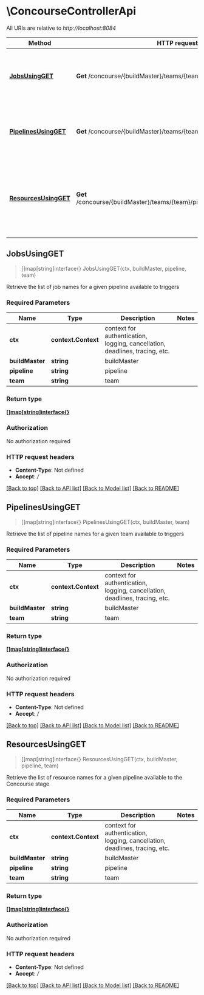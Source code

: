 # \ConcourseControllerApi

All URIs are relative to *http://localhost:8084*

Method | HTTP request | Description
------------- | ------------- | -------------
[**JobsUsingGET**](ConcourseControllerApi.md#JobsUsingGET) | **Get** /concourse/{buildMaster}/teams/{team}/pipelines/{pipeline}/jobs | Retrieve the list of job names for a given pipeline available to triggers
[**PipelinesUsingGET**](ConcourseControllerApi.md#PipelinesUsingGET) | **Get** /concourse/{buildMaster}/teams/{team}/pipelines | Retrieve the list of pipeline names for a given team available to triggers
[**ResourcesUsingGET**](ConcourseControllerApi.md#ResourcesUsingGET) | **Get** /concourse/{buildMaster}/teams/{team}/pipelines/{pipeline}/resources | Retrieve the list of resource names for a given pipeline available to the Concourse stage



## JobsUsingGET

> []map[string]interface{} JobsUsingGET(ctx, buildMaster, pipeline, team)

Retrieve the list of job names for a given pipeline available to triggers

### Required Parameters


Name | Type | Description  | Notes
------------- | ------------- | ------------- | -------------
**ctx** | **context.Context** | context for authentication, logging, cancellation, deadlines, tracing, etc.
**buildMaster** | **string**| buildMaster | 
**pipeline** | **string**| pipeline | 
**team** | **string**| team | 

### Return type

[**[]map[string]interface{}**](map[string]interface{}.md)

### Authorization

No authorization required

### HTTP request headers

- **Content-Type**: Not defined
- **Accept**: */*

[[Back to top]](#) [[Back to API list]](../README.md#documentation-for-api-endpoints)
[[Back to Model list]](../README.md#documentation-for-models)
[[Back to README]](../README.md)


## PipelinesUsingGET

> []map[string]interface{} PipelinesUsingGET(ctx, buildMaster, team)

Retrieve the list of pipeline names for a given team available to triggers

### Required Parameters


Name | Type | Description  | Notes
------------- | ------------- | ------------- | -------------
**ctx** | **context.Context** | context for authentication, logging, cancellation, deadlines, tracing, etc.
**buildMaster** | **string**| buildMaster | 
**team** | **string**| team | 

### Return type

[**[]map[string]interface{}**](map[string]interface{}.md)

### Authorization

No authorization required

### HTTP request headers

- **Content-Type**: Not defined
- **Accept**: */*

[[Back to top]](#) [[Back to API list]](../README.md#documentation-for-api-endpoints)
[[Back to Model list]](../README.md#documentation-for-models)
[[Back to README]](../README.md)


## ResourcesUsingGET

> []map[string]interface{} ResourcesUsingGET(ctx, buildMaster, pipeline, team)

Retrieve the list of resource names for a given pipeline available to the Concourse stage

### Required Parameters


Name | Type | Description  | Notes
------------- | ------------- | ------------- | -------------
**ctx** | **context.Context** | context for authentication, logging, cancellation, deadlines, tracing, etc.
**buildMaster** | **string**| buildMaster | 
**pipeline** | **string**| pipeline | 
**team** | **string**| team | 

### Return type

[**[]map[string]interface{}**](map[string]interface{}.md)

### Authorization

No authorization required

### HTTP request headers

- **Content-Type**: Not defined
- **Accept**: */*

[[Back to top]](#) [[Back to API list]](../README.md#documentation-for-api-endpoints)
[[Back to Model list]](../README.md#documentation-for-models)
[[Back to README]](../README.md)

